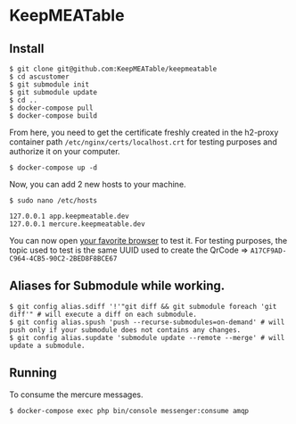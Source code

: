 # KeepMEATable

## Install

```shell
$ git clone git@github.com:KeepMEATable/keepmeatable
$ cd ascustomer
$ git submodule init
$ git submodule update
$ cd ..
$ docker-compose pull
$ docker-compose build
```

From here, you need to get the certificate freshly created in the h2-proxy container path `/etc/nginx/certs/localhost.crt` for testing purposes and authorize it on your computer.

```shell
$ docker-compose up -d
```

Now, you can add 2 new hosts to your machine.

```shell
$ sudo nano /etc/hosts
```

```shell
127.0.0.1 app.keepmeatable.dev
127.0.0.1 mercure.keepmeatable.dev
```

You can now open [your favorite browser](https://app.keepmeatable.dev) to test it.
For testing purposes, the topic used to test is the same UUID used to create the QrCode => `A17CF9AD-C964-4CB5-90C2-2BED8F8BCE67`

## Aliases for Submodule while working.

```shell
$ git config alias.sdiff '!'"git diff && git submodule foreach 'git diff'" # will execute a diff on each submodule.
$ git config alias.spush 'push --recurse-submodules=on-demand' # will push only if your submodule does not contains any changes.
$ git config alias.supdate 'submodule update --remote --merge' # will update a submodule.
```

## Running

To consume the mercure messages.

```shell
$ docker-compose exec php bin/console messenger:consume amqp
```
